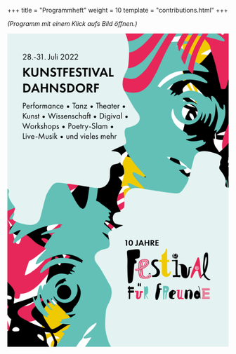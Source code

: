 +++
title = "Programmheft"
weight = 10
template = "contributions.html"
+++

_(Programm mit einem Klick aufs Bild öffnen.)_


<a href="/programmheft.pdf">
<img src="preview.png" alt="Vorschau Programmheft" />
</a> 

